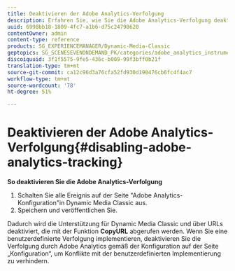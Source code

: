 ```yaml
---
title: Deaktivieren der Adobe Analytics-Verfolgung
description: Erfahren Sie, wie Sie die Adobe Analytics-Verfolgung deaktivieren.
uuid: 6998bb18-1809-4fc7-a1b6-d75c24798620
contentOwner: admin
content-type: reference
products: SG_EXPERIENCEMANAGER/Dynamic-Media-Classic
geptopics: SG_SCENESEVENONDEMAND_PK/categories/adobe_analytics_instrumentation_kit
discoiquuid: 3f1f5575-9fe5-436c-b009-99f3bff0b21f
translation-type: tm+mt
source-git-commit: ca12c96d3a76cfa52fd930d190476cb6fc4f4ac7
workflow-type: tm+mt
source-wordcount: '78'
ht-degree: 51%

---
```



# Deaktivieren der Adobe Analytics-Verfolgung{#disabling-adobe-analytics-tracking}

**So deaktivieren Sie die Adobe Analytics-Verfolgung**

1. Schalten Sie alle Ereignis auf der Seite &quot;Adobe Analytics-Konfiguration&quot;in Dynamic Media Classic aus.
1. Speichern und veröffentlichen Sie.

Dadurch wird die Unterstützung für Dynamic Media Classic und über URLs deaktiviert, die mit der Funktion **CopyURL** abgerufen werden. Wenn Sie eine benutzerdefinierte Verfolgung implementieren, deaktivieren Sie die Verfolgung durch Adobe Analytics gemäß der Konfiguration auf der Seite „Konfiguration“, um Konflikte mit der benutzerdefinierten Implementierung zu verhindern.

